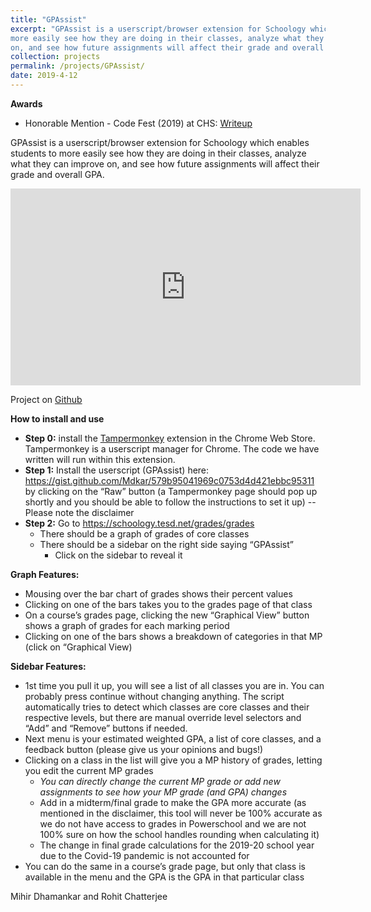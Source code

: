 ```yaml
---
title: "GPAssist"
excerpt: "GPAssist is a userscript/browser extension for Schoology which enables students to
more easily see how they are doing in their classes, analyze what they can improve
on, and see how future assignments will affect their grade and overall GPA.<br/><br/><img src='/images/GPAssist.png'>"
collection: projects
permalink: /projects/GPAssist/
date: 2019-4-12
---
```

**Awards**
* Honorable Mention - Code Fest (2019) at CHS: [Writeup](http://https://drive.google.com/file/d/1OXNvLl_WeQgj_sUxqHnZ2a80-cf2DGHF/view?usp=sharing)

GPAssist is a userscript/browser extension for Schoology which enables students to
more easily see how they are doing in their classes, analyze what they can improve
on, and see how future assignments will affect their grade and overall GPA.

<iframe width="560" height="315" src="https://www.youtube.com/embed/r70OTzcWVCM" frameborder="0" allow="accelerometer; autoplay; encrypted-media; gyroscope; picture-in-picture" allowfullscreen></iframe>

Project on [Github](https://gist.github.com/Mdkar/579b95041969c0753d4d421ebbc95311)

**How to install and use**
* **Step 0:** install the [Tampermonkey](https://chrome.google.com/webstore/detail/tampermonkey/dhdgffkkebhmkfjojejmpbldmpobfkfo?hl=en) extension in the Chrome Web Store.
Tampermonkey is a userscript manager for Chrome. The code we have written will run within this extension.
* **Step 1:** Install the userscript (GPAssist) here: <https://gist.github.com/Mdkar/579b95041969c0753d4d421ebbc95311>
by clicking on the “Raw” button (a Tampermonkey page should pop up shortly and you should be able to follow the instructions to set it up) -- Please note the disclaimer
* **Step 2:** Go to <https://schoology.tesd.net/grades/grades>
  * There should be a graph of grades of core classes
  * There should be a sidebar on the right side saying “GPAssist”
    * Click on the sidebar to reveal it

**Graph Features:**
* Mousing over the bar chart of grades shows their percent values
* Clicking on one of the bars takes you to the grades page of that class
* On a course’s grades page, clicking the new “Graphical View” button shows a graph of grades for each marking period
* Clicking on one of the bars shows a breakdown of categories in that MP (click on “Graphical View)

**Sidebar Features:**
* 1st time you pull it up, you will see a list of all classes you are in. You can probably press continue without changing anything. The script automatically tries to detect which classes are core classes and their respective levels, but there are manual override level selectors and “Add” and “Remove” buttons if needed.
* Next menu is your estimated weighted GPA, a list of core classes, and a feedback button (please give us your opinions and bugs!)
* Clicking on a class in the list will give you a MP history of grades, letting you edit the current MP grades
  * _You can directly change the current MP grade or add new assignments to see how your MP grade (and GPA) changes_
  * Add in a midterm/final grade to make the GPA more accurate (as mentioned in the disclaimer, this tool will never be 100% accurate as we do not have access to grades in Powerschool and we are not 100% sure on how the school handles rounding when calculating it)
  * The change in final grade calculations for the 2019-20 school year due to the Covid-19 pandemic is not accounted for
* You can do the same in a course’s grade page, but only that class is available in the menu and the GPA is the GPA in that particular class

Mihir Dhamankar and Rohit Chatterjee
